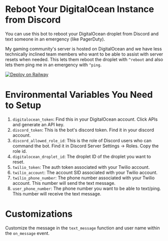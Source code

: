 # Reboot Your DigitalOcean Instance from Discord
You can use this bot to reboot your DigitalOcean droplet from Discord and text someone in an emergency (like PagerDuty). 

My gaming community's server is hosted on DigitalOcean and we have less technically inclined team members who want to be able to assist with server resets when needed. This lets them reboot the droplet with `^reboot` and also lets them ping me in an emergency with `^ping`.

[![Deploy on Railway](https://railway.app/button.svg)](https://railway.app/new/template?template=https%3A%2F%2Fgithub.com%2Finvictus2010%2Frebootbot%2Ftree%2Fmain&envs=digitalocean_token%2Cdiscord_token%2Cdiscord_allowed_role_id%2Cdigitalocean_droplet_id%2Ctwilio_token%2Ctwilio_account%2Ctwilio_phone_number%2Cuser_phone_number&digitalocean_tokenDesc=Find+this+in+your+DigitalOcean+account.+Click+APIs+and+generate+an+API+key.&discord_tokenDesc=This+is+the+bot%27s+discord+token.+Find+it+in+your+discord+account.&discord_allowed_role_idDesc=This+is+the+role+of+Discord+users+who+can+command+the+bot.+Find+it+in+Discord+Server+Settings+-%3E+Roles.+Copy+the+role+id.&digitalocean_droplet_idDesc=The+droplet+ID+of+the+droplet+you+want+to+reset.&twilio_tokenDesc=The+auth+token+associated+with+your+Twilio+account.&twilio_accountDesc=The+account+SID+associated+with+your+Twilio+account.&twilio_phone_numberDesc=The+phone+number+associated+with+your+Twilio+account.+This+number+will+send+the+text+message.&user_phone_numberDesc=The+phone+number+you+want+to+be+able+to+text%2Fping.+This+number+will+receive+the+text+message.&referralCode=jwithing)


# Environmental Variables You Need to Setup

1. `digitalocean_token`: Find this in your DigitalOcean account. Click APIs and generate an API key.
2. `discord_token`: This is the bot's discord token. Find it in your discord account.
3. `discord_allowed_role_id`: This is the role of Discord users who can command the bot. Find it in Discord Server Settings -> Roles. Copy the role id.
4. `digitalocean_droplet_id`: The droplet ID of the droplet you want to reset.
5. `twilio_token`: The auth token associated with your Twilio account.
6. `twilio_account`: The account SID associated with your Twilio account.
7. `twilio_phone_number`: The phone number associated with your Twilio account. This number will send the text message.
8. `user_phone_number`: The phone number you want to be able to text/ping. This number will receive the text message.

# Customizations
Customize the message in the `text_message` function and user name within the `on_message` event.
